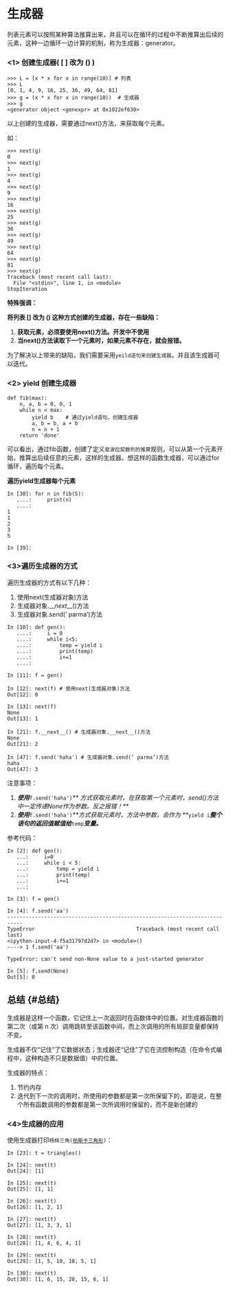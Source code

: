 # 生成器

列表元素可以按照某种算法推算出来，并且可以在循环的过程中不断推算出后续的元素，这种一边循环一边计算的机制，称为生成器：generator。

### &lt;1&gt; 创建生成器\( \[ \] 改为 \(\) \)

```
>>> L = [x * x for x in range(10)] # 列表
>>> L
[0, 1, 4, 9, 16, 25, 36, 49, 64, 81]
>>> g = (x * x for x in range(10))  # 生成器
>>> g
<generator object <genexpr> at 0x1022ef630>
```

以上创建的生成器，需要通过next\(\)方法，来获取每个元素。

如：

```
>>> next(g)
0
>>> next(g)
1
>>> next(g)
4
>>> next(g)
9
>>> next(g)
16
>>> next(g)
25
>>> next(g)
36
>>> next(g)
49
>>> next(g)
64
>>> next(g)
81
>>> next(g)
Traceback (most recent call last):
  File "<stdin>", line 1, in <module>
StopIteration
```

**特殊强调：**

**将列表 \[\] 改为 \(\) 这种方式创建的生成器，存在一些缺陷：**

1. **获取元素，必须要使用next\(\)方法。开发中不使用**
2. **当next\(\)方法读取下一个元素时，如果元素不存在，就会报错。**

为了解决以上带来的缺陷，我们需要采用`yeild语句来创建生成器`。并且该生成器可以迭代。

### &lt;2&gt; yield 创建生成器

```
def fib(max):
    n, a, b = 0, 0, 1
    while n < max:
        yield b    # 通过yield语句，创建生成器
        a, b = b, a + b
        n = n + 1
    return 'done'
```

可以看出，通过fib函数，创建了定义`斐波拉契数列的推算`规则，可以从第一个元素开始，推算出后续任意的元素，这样的生成器。想这样的函数生成器，可以通过for循环，遍历每个元素。

**遍历yield生成器每个元素**

```
In [38]: for n in fib(5):
   ....:     print(n)
   ....:     
1
1
2
3
5

In [39]:
```

### &lt;3&gt;遍历生成器的方式

遍历生成器的方式有以下几种：

1. 使用next\(生成器对象\)方法
2. 生成器对象.\_\__next_\_\_\(\)方法
3. 生成器对象.send\(‘ parma’\)方法

```
In [10]: def gen():
   ....:     i = 0
   ....:     while i<5:
   ....:         temp = yield i
   ....:         print(temp)
   ....:         i+=1
   ....:

In [11]: f = gen()

In [12]: next(f) # 使用next(生成器对象)方法
Out[12]: 0

In [13]: next(f)
None
Out[13]: 1

In [21]: f.__next__() # 生成器对象.__next__()方法
None
Out[21]: 2

In [47]: f.send('haha') # 生成器对象.send(‘ parma’)方法
haha
Out[47]: 3
```

注意事项：

1. _**使用**_`f.send('haha')`_** 方式获取元素时，在获取第一个元素时，send\(\)方法中一定传递None作为参数。反之报错！**_
2. _**使用**_`f.send('haha')`_**方式获取元素时，方法中参数，会作为   **_`yield i`_**整个语句的返回值赋值给**_`temp`_**变量。**_

参考代码：

```
In [2]: def gen():
   ...:     i=0
   ...:     while i < 5:
   ...:         temp = yield i
   ...:         print(temp)
   ...:         i+=1
   ...:

In [3]: f = gen()

In [4]: f.send('aa')
---------------------------------------------------------------------------
TypeError                                 Traceback (most recent call last)
<ipython-input-4-f5a31797d2d7> in <module>()
----> 1 f.send('aa')

TypeError: can't send non-None value to a just-started generator

In [5]: f.send(None)
Out[5]: 0
```

## 总结 {#总结}

生成器是这样一个函数，它记住上一次返回时在函数体中的位置。对生成器函数的第二次（或第 n 次）调用跳转至该函数中间，而上次调用的所有局部变量都保持不变。

生成器不仅“记住”了它数据状态；生成器还“记住”了它在流控制构造（在命令式编程中，这种构造不只是数据值）中的位置。

生成器的特点：

1. 节约内存
2. 迭代到下一次的调用时，所使用的参数都是第一次所保留下的，即是说，在整个所有函数调用的参数都是第一次所调用时保留的，而不是新创建的

### &lt;4&gt;生成器的应用

使用生成器打印`杨辉三角(`[`帕斯卡三角形`](https://baike.baidu.com/item/%E5%B8%95%E6%96%AF%E5%8D%A1%E4%B8%89%E8%A7%92%E5%BD%A2)`)`：

```
In [23]: t = triangles()

In [24]: next(t)
Out[24]: [1]

In [25]: next(t)
Out[25]: [1, 1]

In [26]: next(t)
Out[26]: [1, 2, 1]

In [27]: next(t)
Out[27]: [1, 3, 3, 1]

In [28]: next(t)
Out[28]: [1, 4, 6, 4, 1]

In [29]: next(t)
Out[29]: [1, 5, 10, 10, 5, 1]

In [30]: next(t)
Out[30]: [1, 6, 15, 20, 15, 6, 1]
```



